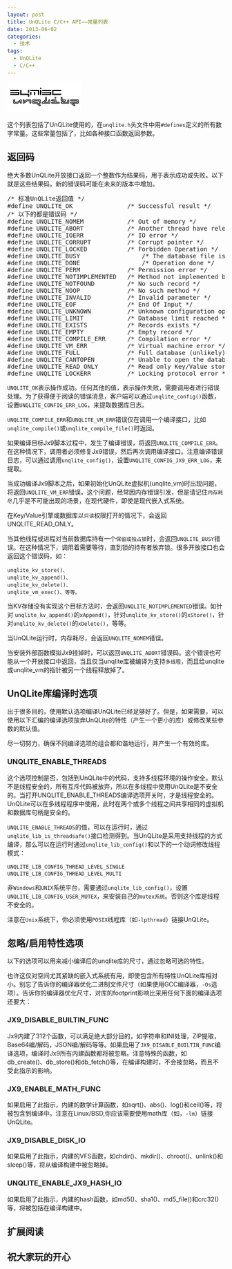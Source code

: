 ```yaml
---
layout: post
title: UnQLite C/C++ API——常量列表
date: 2013-06-02
categories:
  - 技术
tags:
  - UnQLite
  - C/C++
---
```


[![UnQLite](/img/logo.jpg)](http://www.symisc.net/)

这个列表包括了UnQLite使用的，在`unqlite.h`头文件中用`#defines`定义的所有数字常量。这些常量包括了，比如各种接口函数返回参数。

## 返回码

绝大多数UnQLite开放接口返回一个整数作为结果码，用于表示成功或失败。以下就是这些结果码。新的错误码可能在未来的版本中增加。

<pre class="prettyprint linenums">
/* 标准UnQLite返回值 */
#define UNQLITE_OK               /* Successful result */
/* 以下的都是错误码 */
#define UNQLITE_NOMEM            /* Out of memory */
#define UNQLITE_ABORT            /* Another thread have released this instance */
#define UNQLITE_IOERR            /* IO error */
#define UNQLITE_CORRUPT          /* Corrupt pointer */
#define UNQLITE_LOCKED           /* Forbidden Operation */
#define UNQLITE_BUSY            	 /* The database file is locked */
#define UNQLITE_DONE            	 /* Operation done */
#define UNQLITE_PERM             /* Permission error */
#define UNQLITE_NOTIMPLEMENTED   /* Method not implemented by the underlying Key/Value storage engine */
#define UNQLITE_NOTFOUND         /* No such record */
#define UNQLITE_NOOP             /* No such method */
#define UNQLITE_INVALID          /* Invalid parameter */
#define UNQLITE_EOF              /* End Of Input */
#define UNQLITE_UNKNOWN          /* Unknown configuration option */
#define UNQLITE_LIMIT            /* Database limit reached */
#define UNQLITE_EXISTS           /* Records exists */
#define UNQLITE_EMPTY            /* Empty record */
#define UNQLITE_COMPILE_ERR      /* Compilation error */
#define UNQLITE_VM_ERR           /* Virtual machine error */
#define UNQLITE_FULL             /* Full database (unlikely) */
#define UNQLITE_CANTOPEN         /* Unable to open the database file */
#define UNQLITE_READ_ONLY        /* Read only Key/Value storage engine */
#define UNQLITE_LOCKERR          /* Locking protocol error */
</pre>

`UNQLITE_OK`表示操作成功。任何其他的值，表示操作失败，需要调用者进行错误处理。为了获得便于阅读的错误消息，客户端可以通过`unqlite_config()`函数，设置`UNQLITE_CONFIG_ERR_LOG`，来提取数据库日志。

`UNQLITE_COMPILE_ERR`和`UNQLITE_VM_ERR`错误仅在调用一个编译接口，比如`unqlite_compile()`或`unqlite_compile_file()`时返回。

如果编译目标Jx9脚本过程中，发生了编译错误，将返回`UNQLITE_COMPILE_ERR`。在这种情况下，调用者必须修复Jx9错误，然后再次调用编译接口。注意编译错误日志，可以通过调用`unqlite_config()`，设置`UNQLITE_CONFIG_JX9_ERR_LOG`，来提取。

当成功编译Jx9脚本之后，如果初始化UnQLite虚拟机(unqlite\_vm)时出现问题，将返回`UNQLITE_VM_ERR`错误。这个问题，经常因内存错误引发，但是请记住`内存耗尽`几乎是不可能出现的场景，在现代硬件，即使是现代嵌入式系统。

在Key/Value引擎或数据库以`只读`权限打开的情况下，会返回UNQLITE\_READ\_ONLY。

当其他线程或进程对当前数据库持有一个`保留或独占锁`时，会返回`UNQLITE_BUSY`错误。在这种情况下，调用着需要等待，直到锁的持有者放弃锁。很多开放接口也会返回这个错误码，如：
    
    unqlite_kv_store()、
    unqlite_kv_append()、
    unqlite_kv_delete()、
    unqlite_vm_exec()、等等。

当KV存储没有实现这个目标方法时，会返回`UNQLITE_NOTIMPLEMENTED`错误。如针对 `unqlite_kv_append()`的`xAppend()`，针对`unqlite_kv_store()`的`xStore()`，针对`unqlite_kv_delete()`的`xDelete()`，等等。

当UnQLite运行时，内存耗尽，会返回`UNQLITE_NOMEM`错误。

当安装外部函数模拟Jx9挂掉时，可以返回`UNQLITE_ABORT`错误码。这个错误也可能从一个开放接口中返回，当且仅当unqlite库被编译为支持`多线程`，而且给unqlite或unqlite_vm的指针被另一个线程释放掉了。


## UnQLite库编译时选项

出于很多目的，使用默认选项编译UnQLite已经足够好了。但是，如果需要，可以使用以下汇编的编译选项放弃UnQLite的特性（产生一个更小的库）或修改某些参数的默认值。

尽一切努力，确保不同编译选项的组合都和谐地运行，并产生一个有效的库。

### UNQLITE_ENABLE_THREADS

这个选项控制是否，包括到UnQLite中的代码，支持多线程环境的操作安全。默认不是线程安全的，所有互斥代码被放弃，所以在多线程中使用UnQLite是不安全的。当打开UNQLITE_ENABLE_THREADS编译选项开关时，才是线程安全的。UnQLite可以在多线程程序中使用，此时在两个或多个线程之间共享相同的虚拟机和数据库句柄是安全的。

`UNQLITE_ENABLE_THREADS`的值，可以在运行时，通过`unqlite_lib_is_threadsafe()`接口检测得到。当UnQLite是采用支持线程的方式编译，那么可以在运行时通过`unqlite_lib_config()`和以下的一个动词修改线程模式：
    
    UNQLITE_LIB_CONFIG_THREAD_LEVEL_SINGLE
    UNQLITE_LIB_CONFIG_THREAD_LEVEL_MULTI
     
非`Windows`和`UNIX`系统平台，需要通过`unqlite_lib_config()`，设置`UNQLITE_LIB_CONFIG_USER_MUTEX`，来安装自己的`mutex系统`。否则这个库是线程不安全的。

注意在`Unix`系统下，你必须使用`POSIX`线程库（如`-lpthread`）链接UnQLite。


## 忽略/启用特性选项

以下的选项可以用来减小编译后的unqlite库的尺寸，通过忽略可选的特性。

也许这仅对空间尤其紧缺的嵌入式系统有用，即使包含所有特性UnQLite库相对小。别忘了告诉你的编译器优化二进制文件尺寸（如果使用GCC编译器，`-Os`选项）。告诉你的编译器优化尺寸，对库的footprint影响比采用任何下面的编译选项还要大：

### JX9_DISABLE_BUILTIN_FUNC

Jx9内建了312个函数，可以满足绝大部分目的，如字符串和INI处理，ZIP提取，Base64编/解码，JSON编/解码等等。如果启用了`JX9_DISABLE_BUILTIN_FUNC`编译选项，编译时Jx9所有内建函数都将被忽略。注意特殊的函数，如 db\_create()、db\_store()和db\_fetch()等，在编译构建时，不会被忽略，而且不受此指示的影响。

### JX9_ENABLE_MATH_FUNC

如果启用了此指示，内建的数学计算函数，如sqrt()、abs()、log()和ceil()等，将被包含到编译中。注意在Linux/BSD,你应该需要使用math库（如，`-lm`）链接UnQLite。

### JX9_DISABLE_DISK_IO

如果启用了此指示，内建的VFS函数，如chdir()、mkdir()、chroot()、unlink()和sleep()等，将从编译构建中被忽略掉。

### UNQLITE_ENABLE_JX9_HASH_IO

如果启用了此指示，内建的hash函数，如md5()、sha1()、md5_file()和crc32()等，将被包括在编译构建中。

## 扩展阅读


## 祝大家玩的开心

